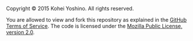 Copyright © 2015 Kohei Yoshino. All rights reserved.

You are allowed to view and fork this repository as explained in the [GitHub Terms of Service](https://help.github.com/articles/github-terms-of-service). The code is licensed under the [Mozilla Public License, version 2.0](https://www.mozilla.org/MPL/2.0/).
